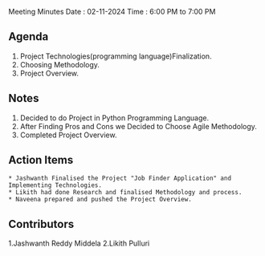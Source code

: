Meeting Minutes
Date : 02-11-2024
Time : 6:00 PM to 7:00 PM

## Agenda
1. Project Technologies(programming language)Finalization.
2. Choosing Methodology.
3. Project Overview.

## Notes
1. Decided to do Project in Python Programming Language. 
2. After Finding Pros and Cons we Decided to Choose Agile Methodology.
3. Completed Project Overview.

## Action Items
    * Jashwanth Finalised the Project "Job Finder Application" and Implementing Technologies.
    * Likith had done Research and finalised Methodology and process. 
    * Naveena prepared and pushed the Project Overview.

## Contributors
1.Jashwanth Reddy Middela
2.Likith Pulluri